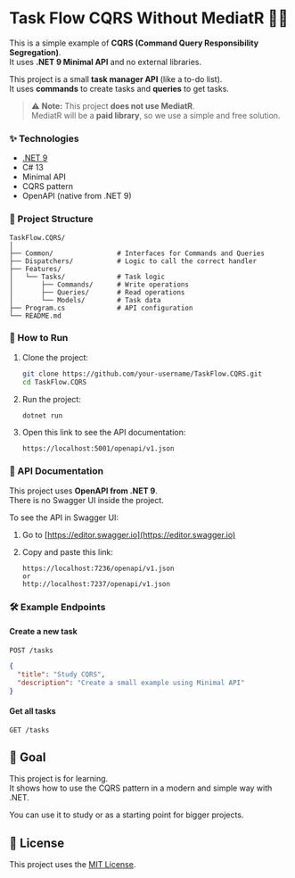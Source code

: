 # Task Flow CQRS Without MediatR 🧠✅

This is a simple example of **CQRS (Command Query Responsibility Segregation)**.  
It uses **.NET 9 Minimal API** and no external libraries.

This project is a small **task manager API** (like a to-do list).  
It uses **commands** to create tasks and **queries** to get tasks.

> ⚠️ **Note:** This project **does not use MediatR**.  
> MediatR will be a **paid library**, so we use a simple and free solution.

### ✨ Technologies

- [.NET 9](https://dotnet.microsoft.com/en-us/download/dotnet/9.0)
- C# 13
- Minimal API
- CQRS pattern
- OpenAPI (native from .NET 9)

### 📁 Project Structure

```
TaskFlow.CQRS/
│
├── Common/                # Interfaces for Commands and Queries
├── Dispatchers/           # Logic to call the correct handler
├── Features/
│   └── Tasks/             # Task logic
│       ├── Commands/      # Write operations
│       ├── Queries/       # Read operations
│       └── Models/        # Task data
├── Program.cs             # API configuration
└── README.md
```

### 🚀 How to Run

1. Clone the project:

   ```bash
   git clone https://github.com/your-username/TaskFlow.CQRS.git
   cd TaskFlow.CQRS
   ```

2. Run the project:

   ```bash
   dotnet run
   ```

3. Open this link to see the API documentation:

   ```
   https://localhost:5001/openapi/v1.json
   ```

### 📄 API Documentation

This project uses **OpenAPI from .NET 9**.  
There is no Swagger UI inside the project.

To see the API in Swagger UI:

1. Go to [https://editor.swagger.io](https://editor.swagger.io)  
2. Copy and paste this link:

   ```
   https://localhost:7236/openapi/v1.json
   or
   http://localhost:7237/openapi/v1.json
   ```

### 🛠️ Example Endpoints

#### Create a new task

`POST /tasks`

```json
{
  "title": "Study CQRS",
  "description": "Create a small example using Minimal API"
}
```

#### Get all tasks

`GET /tasks`

## 📌 Goal

This project is for learning.  
It shows how to use the CQRS pattern in a modern and simple way with .NET.

You can use it to study or as a starting point for bigger projects.

## 📄 License

This project uses the [MIT License](LICENSE).
